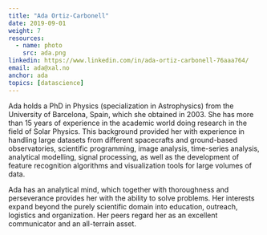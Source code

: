 ```yaml
---
title: "Ada Ortiz-Carbonell"
date: 2019-09-01
weight: 7
resources:
  - name: photo
    src: ada.png
linkedin: https://www.linkedin.com/in/ada-ortiz-carbonell-76aaa764/
email: ada@xal.no
anchor: ada
topics: [datascience]
---
```


Ada holds a PhD in Physics (specialization in Astrophysics) from the University of Barcelona, Spain, 
which she obtained in 2003. She has more than 15 years of experience in the academic world doing 
research in the field of Solar Physics. This background provided her with experience in handling large 
datasets from different spacecrafts and ground-based observatories, scientific programming, image 
analysis, time-series analysis, analytical modelling, signal processing, as well as the development of 
feature recognition algorithms and visualization tools for large volumes of data.

Ada has an analytical mind, which together with thoroughness and perseverance provides her with the 
ability to solve problems. Her interests expand beyond the purely scientific domain into education, 
outreach, logistics and organization. Her peers regard her as an excellent communicator and an 
all-terrain asset.







